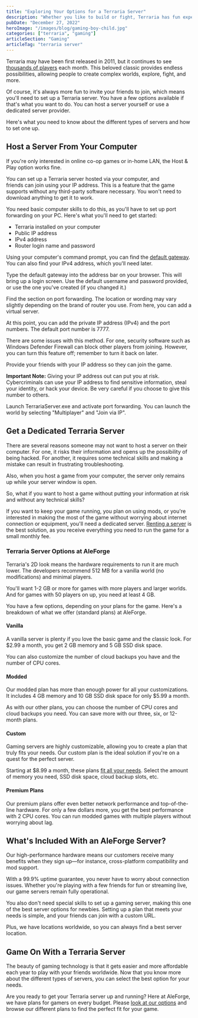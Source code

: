 ```yaml
---
title: "Exploring Your Options for a Terraria Server"
description: "Whether you like to build or fight, Terraria has fun experiences for any player. What about your Terraria server, though? Learn your options here."
pubDate: "December 27, 2022"
heroImage: "/images/blog/gaming-boy-child.jpg"
categories: ["terraria", "gaming"]
articleSection: "Gaming"
articleTag: "terraria server"
---
```


Terraria may have been first released in 2011, but it continues to see [thousands of players](https://steamplayercount.com/app/105600) each month. This beloved classic provides endless possibilities, allowing people to create complex worlds, explore, fight, and more.

Of course, it's always more fun to invite your friends to join, which means you'll need to set up a Terraria server. You have a few options available if that's what you want to do. You can host a server yourself or use a dedicated server provider.

Here's what you need to know about the different types of servers and how to set one up.

## Host a Server From Your Computer

If you're only interested in online co-op games or in-home LAN, the Host & Play option works fine.

You can set up a Terraria server hosted via your computer, and friends can join using your IP address. This is a feature that the game supports without any third-party software necessary. You won't need to download anything to get it to work.

You need basic computer skills to do this, as you'll have to set up port forwarding on your PC. Here's what you'll need to get started:

- Terraria installed on your computer
- Public IP address
- IPv4 address
- Router login name and password

Using your computer's command prompt, you can find the [default gateway](https://www.sciencedirect.com/topics/computer-science/default-gateway#:~:text=The%20default%20gateway%20is%20the,have%20destinations%20outside%20your%20network.). You can also find your IPv4 address, which you'll need later.

Type the default gateway into the address bar on your browser. This will bring up a login screen. Use the default username and password provided, or use the one you've created (if you changed it.)

Find the section on port forwarding. The location or wording may vary slightly depending on the brand of router you use. From here, you can add a virtual server.

At this point, you can add the private IP address (IPv4) and the port numbers. The default port number is 7777.

There are some issues with this method. For one, security software such as Windows Defender Firewall can block other players from joining. However, you can turn this feature off; remember to turn it back on later.

Provide your friends with your IP address so they can join the game.

**Important Note:** Giving your IP address out can put you at risk. Cybercriminals can use your IP address to find sensitive information, steal your identity, or hack your device. Be very careful if you choose to give this number to others.

Launch TerrariaServer.exe and activate port forwarding. You can launch the world by selecting "Multiplayer" and "Join via IP".

## Get a Dedicated Terraria Server

There are several reasons someone may not want to host a server on their computer. For one, it risks their information and opens up the possibility of being hacked. For another, it requires some technical skills and making a mistake can result in frustrating troubleshooting.

Also, when you host a game from your computer, the server only remains up while your server window is open.

So, what if you want to host a game without putting your information at risk and without any technical skills?

If you want to keep your game running, you plan on using mods, or you're interested in making the most of the game without worrying about internet connection or equipment, you'll need a dedicated server. [Renting a server](https://aleforge.net/gameservers) is the best solution, as you receive everything you need to run the game for a small monthly fee.

### Terraria Server Options at AleForge

Terraria's 2D look means the hardware requirements to run it are much lower. The developers recommend 512 MB for a vanilla world (no modifications) and minimal players.

You'll want 1-2 GB or more for games with more players and larger worlds. And for games with 50 players on up, you need at least 4 GB.

You have a few options, depending on your plans for the game. Here's a breakdown of what we offer (standard plans) at AleForge.

#### Vanilla

A vanilla server is plenty if you love the basic game and the classic look. For $2.99 a month, you get 2 GB memory and 5 GB SSD disk space.

You can also customize the number of cloud backups you have and the number of CPU cores.

#### Modded

Our modded plan has more than enough power for all your customizations. It includes 4 GB memory and 10 GB SSD disk space for only $5.99 a month.

As with our other plans, you can choose the number of CPU cores and cloud backups you need. You can save more with our three, six, or 12-month plans.

#### Custom

Gaming servers are highly customizable, allowing you to create a plan that truly fits your needs. Our custom plan is the ideal solution if you're on a quest for the perfect server.

Starting at $8.99 a month, these plans [fit all your needs](https://aleforge.net/blog/five-tips-for-picking-the-right-game-server). Select the amount of memory you need, SSD disk space, cloud backup slots, etc.

#### Premium Plans

Our premium plans offer even better network performance and top-of-the-line hardware. For only a few dollars more, you get the best performance with 2 CPU cores. You can run modded games with multiple players without worrying about lag.

## What's Included With an AleForge Server?

Our high-performance hardware means our customers receive many benefits when they sign up—for instance, cross-platform compatibility and mod support.

With a 99.9% uptime guarantee, you never have to worry about connection issues. Whether you're playing with a few friends for fun or streaming live, our game servers remain fully operational.

You also don't need special skills to set up a gaming server, making this one of the best server options for newbies. Setting up a plan that meets your needs is simple, and your friends can join with a custom URL.

Plus, we have locations worldwide, so you can always find a best server location.

## Game On With a Terraria Server

The beauty of gaming technology is that it gets easier and more affordable each year to play with your friends worldwide. Now that you know more about the different types of servers, you can select the best option for your needs.

Are you ready to get your Terraria server up and running? Here at AleForge, we have plans for gamers on every budget. Please [look at our options](https://aleforge.net/games/terraria) and browse our different plans to find the perfect fit for your game.
